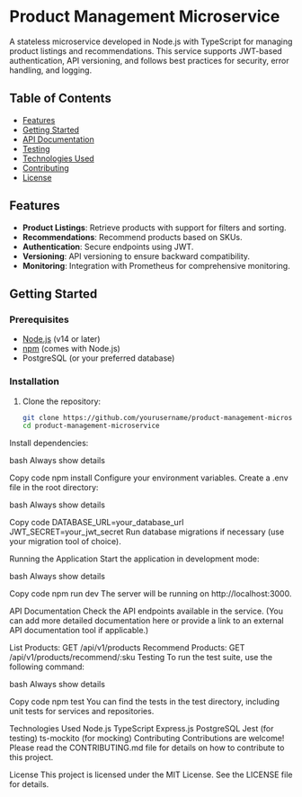 # Product Management Microservice

A stateless microservice developed in Node.js with TypeScript for managing product listings and recommendations. This service supports JWT-based authentication, API versioning, and follows best practices for security, error handling, and logging.

## Table of Contents

- [Features](#features)
- [Getting Started](#getting-started)
- [API Documentation](#api-documentation)
- [Testing](#testing)
- [Technologies Used](#technologies-used)
- [Contributing](#contributing)
- [License](#license)

## Features

- **Product Listings**: Retrieve products with support for filters and sorting.
- **Recommendations**: Recommend products based on SKUs.
- **Authentication**: Secure endpoints using JWT.
- **Versioning**: API versioning to ensure backward compatibility.
- **Monitoring**: Integration with Prometheus for comprehensive monitoring.

## Getting Started

### Prerequisites

- [Node.js](https://nodejs.org/en/download/) (v14 or later)
- [npm](https://www.npmjs.com/get-npm) (comes with Node.js)
- PostgreSQL (or your preferred database)

### Installation

1. Clone the repository:
   ```bash
   git clone https://github.com/yourusername/product-management-microservice.git
   cd product-management-microservice
Install dependencies:

bash
Always show details

Copy code
npm install
Configure your environment variables. Create a .env file in the root directory:

bash
Always show details

Copy code
DATABASE_URL=your_database_url
JWT_SECRET=your_jwt_secret
Run database migrations if necessary (use your migration tool of choice).

Running the Application
Start the application in development mode:

bash
Always show details

Copy code
npm run dev
The server will be running on http://localhost:3000.

API Documentation
Check the API endpoints available in the service. (You can add more detailed documentation here or provide a link to an external API documentation tool if applicable.)

List Products: GET /api/v1/products
Recommend Products: GET /api/v1/products/recommend/:sku
Testing
To run the test suite, use the following command:

bash
Always show details

Copy code
npm test
You can find the tests in the test directory, including unit tests for services and repositories.

Technologies Used
Node.js
TypeScript
Express.js
PostgreSQL
Jest (for testing)
ts-mockito (for mocking)
Contributing
Contributions are welcome! Please read the CONTRIBUTING.md file for details on how to contribute to this project.

License
This project is licensed under the MIT License. See the LICENSE file for details.
